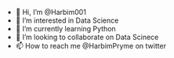 - 👋 Hi, I’m @Harbim001
- 👀 I’m interested in Data Science 
- 🌱 I’m currently learning Python
- 💞️ I’m looking to collaborate on Data Scinece
- 📫 How to reach me @HarbimPryme on twitter

<!---
Harbim001/Harbim001 is a ✨ special ✨ repository because its `README.md` (this file) appears on your GitHub profile.
You can click the Preview link to take a look at your changes.
--->
